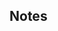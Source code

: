 <div id="title">

## Notes
</div>

<div id="body">

<include src="notes/container-inParent-asPanel.md" boilerplate />
<include src="constraints/container-inParent-asPanel.md" boilerplate />

</div>